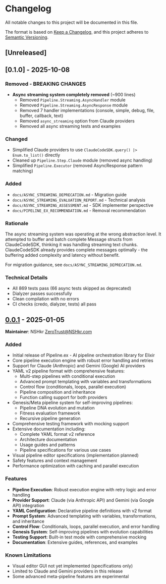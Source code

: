 # Changelog

All notable changes to this project will be documented in this file.

The format is based on [Keep a Changelog](https://keepachangelog.com/en/1.0.0/),
and this project adheres to [Semantic Versioning](https://semver.org/spec/v2.0.0.html).

## [Unreleased]

## [0.1.0] - 2025-10-08

### Removed - BREAKING CHANGES
- **Async streaming system completely removed** (~900 lines)
  - Removed `Pipeline.Streaming.AsyncHandler` module
  - Removed `Pipeline.Streaming.AsyncResponse` module
  - Removed 7 handler implementations (console, simple, debug, file, buffer, callback, text)
  - Removed `async_streaming` option from Claude providers
  - Removed all async streaming tests and examples

### Changed
- Simplified Claude providers to use `ClaudeCodeSDK.query() |> Enum.to_list()` directly
- Cleaned up `Pipeline.Step.Claude` module (removed async handling)
- Simplified `Pipeline.Executor` (removed AsyncResponse pattern matching)

### Added
- `docs/ASYNC_STREAMING_DEPRECATION.md` - Migration guide
- `docs/ASYNC_STREAMING_EVALUATION_REPORT.md` - Technical analysis
- `docs/ASYNC_STREAMING_ASSESSMENT.md` - SDK implementer perspective
- `docs/PIPELINE_EX_RECOMMENDATION.md` - Removal recommendation

### Rationale
The async streaming system was operating at the wrong abstraction level. It attempted to buffer and batch complete Message structs from ClaudeCodeSDK, thinking it was handling streaming text chunks. ClaudeCodeSDK already provides complete messages optimally - the buffering added complexity and latency without benefit.

For migration guidance, see `docs/ASYNC_STREAMING_DEPRECATION.md`.

### Technical Details
- All 869 tests pass (66 async tests skipped as deprecated)
- Dialyzer passes successfully
- Clean compilation with no errors
- CI checks (credo, dialyzer, tests) all pass

## [0.0.1] - 2025-01-05

**Maintainer**: NSHkr <ZeroTrust@NSHkr.com>

### Added
- Initial release of Pipeline.ex - AI pipeline orchestration library for Elixir
- Core pipeline execution engine with robust error handling and retries
- Support for Claude (Anthropic) and Gemini (Google) AI providers
- YAML v2 pipeline format with comprehensive features:
  - Multi-step pipelines with conditional execution
  - Advanced prompt templating with variables and transformations
  - Control flow (conditionals, loops, parallel execution)
  - Pipeline composition and inheritance
  - Function calling support for both providers
- Genesis/Meta pipeline system for self-improving pipelines:
  - Pipeline DNA evolution and mutation
  - Fitness evaluation framework
  - Recursive pipeline generation
- Comprehensive testing framework with mocking support
- Extensive documentation including:
  - Complete YAML format v2 reference
  - Architecture documentation
  - Usage guides and patterns
  - Pipeline specifications for various use cases
- Visual pipeline editor specifications (implementation planned)
- Safety features and context management
- Performance optimization with caching and parallel execution

### Features
- **Pipeline Execution**: Robust execution engine with retry logic and error handling
- **Provider Support**: Claude (via Anthropic API) and Gemini (via Google API) integration
- **YAML Configuration**: Declarative pipeline definitions with v2 format
- **Prompt System**: Advanced templating with variables, transformations, and inheritance
- **Control Flow**: Conditionals, loops, parallel execution, and error handling
- **Genesis System**: Self-improving pipelines with evolution capabilities
- **Testing Support**: Built-in test mode with comprehensive mocking
- **Documentation**: Extensive guides, references, and examples

### Known Limitations
- Visual editor GUI not yet implemented (specifications only)
- Limited to Claude and Gemini providers in this release
- Some advanced meta-pipeline features are experimental

[0.0.1]: https://github.com/nshkrdotcom/pipeline_ex/releases/tag/v0.0.1